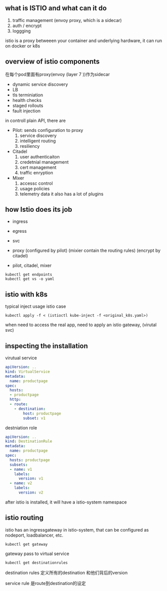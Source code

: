 ## what is ISTIO and what can it do
1. traffic management (envoy proxy, which is a sidecar)
2. auth / encrypt
3. loggging

istio is a proxy betweeen your container and underlying hardware, it can run on docker or k8s

## overview of istio components
在每个pod里面有proxy(envoy (layer 7 ))作为sidecar
- dynamic service discovery
- LB
- tls terminiation
- health checks
- staged rollouts
- fault injection

in controll plain API, there are
- Pilot: sends configuration to proxy
  1. service discovery
  2. intelligent routing
  3. resiliency
- Citadel
  1. user authenticaiton
  2. credetnial management
  3. cert management
  4. traffic enryption
- Mixer
  1. accessc control
  2. usage policies
  3. telemetry data
  it also has a lot of plugins


## how Istio does its job
- ingress
- egress
- svc
- proxy  (configured by pilot) (mixier contain the routing rules) (encrypt by citadel)

- pilot, citadel, mixer

```
kubectl get endpoints
kubectl get vs -o yaml
```

## istio with k8s

typical inject usage istio case
```
kubectl apply -f < (istioctl kube-inject -f <original_k8s.yaml>)
```

when need to access the real app, need to apply an istio gateway, (virutal svc)


## inspecting the installation
virutual service

```yaml
apiVersion: ..
kind: VirtualService
metadata: 
  name: productpage
spec: 
  hosts:
  - productpage
  http:
  - route:
    - destination:
        host: productpage
        subset: v1
```

destniation role
```yaml
apiVersion: ..
kind: DestinationRule
metadata: 
  name: productpage
spec: 
  hosts: productpage
  subsets:
  - name: v1
    labels:
      version: v1
  - name: v2
    labels:
      version: v2
```

after istio is installed, it will have a istio-system namespace

## istio routing
istio has an ingressgateway in istio-system, that can be configured as nodeport, loadbalancer, etc.
```
kubectl get gateway
```
gateway pass to virtual service

```
kubectl get destinationrules
```

destination rules 定义所有的destination 和他们背后的version

service rule 是route到destination的设定